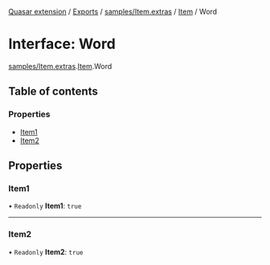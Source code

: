 [Quasar extension](../index.md) / [Exports](../modules.md) / [samples/Item.extras](../modules/samples_Item_extras.md) / [Item](../modules/samples_Item_extras.Item.md) / Word

# Interface: Word

[samples/Item.extras](../modules/samples_Item_extras.md).[Item](../modules/samples_Item_extras.Item.md).Word

## Table of contents

### Properties

- [Item1](samples_Item_extras.Item.Word.md#item1)
- [Item2](samples_Item_extras.Item.Word.md#item2)

## Properties

### Item1

• `Readonly` **Item1**: ``true``

___

### Item2

• `Readonly` **Item2**: ``true``
